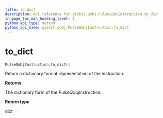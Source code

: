 ```yaml
---
title: to_dict
description: API reference for qiskit.qobj.PulseQobjInstruction.to_dict
in_page_toc_min_heading_level: 1
python_api_type: method
python_api_name: qiskit.qobj.PulseQobjInstruction.to_dict
---
```


# to\_dict

<span id="qiskit.qobj.PulseQobjInstruction.to_dict" />

`PulseQobjInstruction.to_dict()`

Return a dictionary format representation of the Instruction.

**Returns**

The dictionary form of the PulseQobjInstruction.

**Return type**

dict


